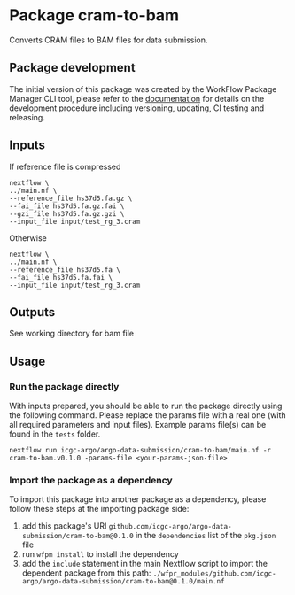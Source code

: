 # Package cram-to-bam


Converts CRAM files to BAM files for data submission.


## Package development

The initial version of this package was created by the WorkFlow Package Manager CLI tool, please refer to
the [documentation](https://wfpm.readthedocs.io) for details on the development procedure including
versioning, updating, CI testing and releasing.


## Inputs
If reference file is compressed
```
nextflow \
../main.nf \
--reference_file hs37d5.fa.gz \
--fai_file hs37d5.fa.gz.fai \
--gzi_file hs37d5.fa.gz.gzi \
--input_file input/test_rg_3.cram
```
Otherwise
```
nextflow \
../main.nf \
--reference_file hs37d5.fa \
--fai_file hs37d5.fa.fai \
--input_file input/test_rg_3.cram
```

## Outputs

See working directory for bam file


## Usage

### Run the package directly

With inputs prepared, you should be able to run the package directly using the following command.
Please replace the params file with a real one (with all required parameters and input files). Example
params file(s) can be found in the `tests` folder.

```
nextflow run icgc-argo/argo-data-submission/cram-to-bam/main.nf -r cram-to-bam.v0.1.0 -params-file <your-params-json-file>
```

### Import the package as a dependency

To import this package into another package as a dependency, please follow these steps at the
importing package side:

1. add this package's URI `github.com/icgc-argo/argo-data-submission/cram-to-bam@0.1.0` in the `dependencies` list of the `pkg.json` file
2. run `wfpm install` to install the dependency
3. add the `include` statement in the main Nextflow script to import the dependent package from this path: `./wfpr_modules/github.com/icgc-argo/argo-data-submission/cram-to-bam@0.1.0/main.nf`
